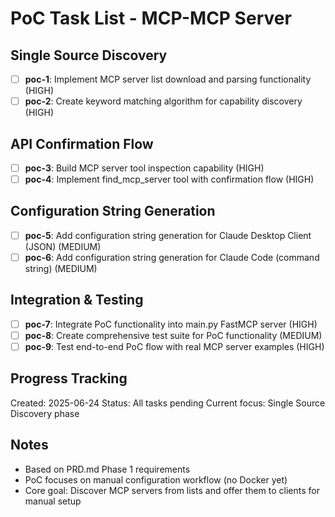 # PoC Task List - MCP-MCP Server

## Single Source Discovery
- [ ] **poc-1**: Implement MCP server list download and parsing functionality (HIGH)
- [ ] **poc-2**: Create keyword matching algorithm for capability discovery (HIGH)

## API Confirmation Flow  
- [ ] **poc-3**: Build MCP server tool inspection capability (HIGH)
- [ ] **poc-4**: Implement find_mcp_server tool with confirmation flow (HIGH)

## Configuration String Generation
- [ ] **poc-5**: Add configuration string generation for Claude Desktop Client (JSON) (MEDIUM)
- [ ] **poc-6**: Add configuration string generation for Claude Code (command string) (MEDIUM)

## Integration & Testing
- [ ] **poc-7**: Integrate PoC functionality into main.py FastMCP server (HIGH)
- [ ] **poc-8**: Create comprehensive test suite for PoC functionality (MEDIUM)
- [ ] **poc-9**: Test end-to-end PoC flow with real MCP server examples (HIGH)

## Progress Tracking
Created: 2025-06-24
Status: All tasks pending
Current focus: Single Source Discovery phase

## Notes
- Based on PRD.md Phase 1 requirements
- PoC focuses on manual configuration workflow (no Docker yet)
- Core goal: Discover MCP servers from lists and offer them to clients for manual setup